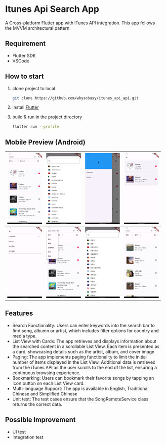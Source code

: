 # Itunes Api Search App

A Cross-platform Flutter app with iTunes API integration. This app follows the MVVM architectural pattern.

## Requirement
- Flutter SDK
- VSCode

## How to start

1. clone project to local

    ```bash
    git clone https://github.com/whysobusy/itunes_api_api.git
    ```

2. install [Flutter](https://flutter.io/docs/get-started/install)


3. build & run in the project directory

    ```bash
    flutter run --profile
    ```
## Mobile Preview (Android)

| ![s1](screenshot/s1.png) | ![s11](screenshot/s11.png) | ![s2](screenshot/s2.png) | ![s3](screenshot/s3.png) |
|:--------------------------------------------------------------------------:|:------------------------------------------------------------------------------:|:------------------------------------------------------------------------------:|:--------------------------------------------------------------------------:|
| ![s4](screenshot/s4.png) | ![s5](screenshot/s5.png) | ![s6](screenshot/s6.png) | ![s7](screenshot/s7.png) |

## Features
- Search Functionality: Users can enter keywords into the search bar to find song, albumn or artist, which includes filter options for country and media type.
- List View with Cards: The app retrieves and displays information about the searched content in a scrollable List View. Each item is presented as a card, showcasing details such as the artist, album, and cover image.
- Paging: The app implements paging functionality to limit the initial number of items displayed in the List View. Additional data is retrieved from the iTunes API as the user scrolls to the end of the list, ensuring a continuous browsing experience.
- Bookmarking: Users can bookmark their favorite songs by tapping an Icon button on each List View card. 
- Multi-language Support: The app is available in English, Traditional Chinese and Simplified Chinese
- Unit test: The test cases ensure that the SongRemoteService class returns the correct data.

## Possible Improvement
- UI test
- Integration test

